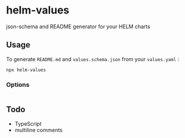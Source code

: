 # helm-values

json-schema and README generator for your HELM charts

## Usage

To generate `README.md` and `values.schema.json` from your `values.yaml` :

```
npx helm-values
```

### Options

```

```

## Todo

- TypeScript
- multiline comments
